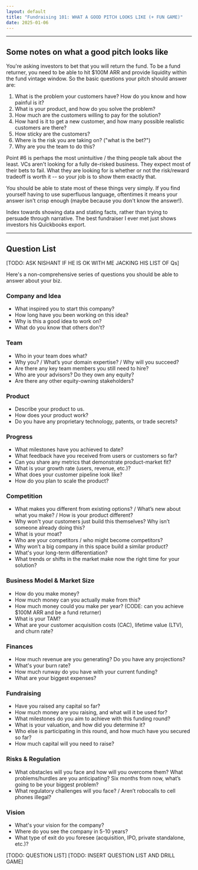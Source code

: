 ```yaml
---
layout: default 
title: "Fundraising 101: WHAT A GOOD PITCH LOOKS LIKE (+ FUN GAME)"
date: 2025-01-06
---
```


---
## Some notes on what a good pitch looks like

You're asking investors to bet that you will return the fund. To be a fund returner, you need to be able to hit $100M ARR and provide liquidity within the fund vintage window. So the basic questions your pitch should answer are:
1. What is the problem your customers have? How do you know and how painful is it?
2. What is your product, and how do you solve the problem?
3. How much are the customers willing to pay for the solution?
4. How hard is it to get a new customer, and how many possible realistic customers are there?
5. How sticky are the customers?
6. Where is the risk you are taking on? ("what is the bet?")
7. Why are you the team to do this?

Point #6 is perhaps the most unintuitive / the thing people talk about the least. VCs aren't looking for a fully de-risked business. They expect most of their bets to fail. What they are looking for is whether or not the risk/reward tradeoff is worth it -- so your job is to show them exactly that. 

You should be able to state most of these things very simply. If you find yourself having to use superfluous language, oftentimes it means your answer isn't crisp enough (maybe because you don't know the answer!).

Index towards showing data and stating facts, rather than trying to persuade through narrative. The best fundraiser I ever met just shows investors his Quickbooks export. 

---
## Question List
[TODO: ASK NISHANT IF HE IS OK WITH ME JACKING HIS LIST OF Qs]

Here's a non-comprehensive series of questions you should be able to answer about your biz. 
### Company and Idea
- What inspired you to start this company?
- How long have you been working on this idea?
- Why is this a good idea to work on?
- What do you know that others don't?

### Team
- Who in your team does what?
- Why you? / What’s your domain expertise? / Why will you succeed?
- Are there any key team members you still need to hire?
- Who are your advisors? Do they own any equity?
- Are there any other equity-owning stakeholders?

### Product
- Describe your product to us.
- How does your product work?
- Do you have any proprietary technology, patents, or trade secrets?

### Progress
- What milestones have you achieved to date?
- What feedback have you received from users or customers so far?
- Can you share any metrics that demonstrate product-market fit?
- What is your growth rate (users, revenue, etc.)?
- What does your customer pipeline look like?
- How do you plan to scale the product?

### Competition
- What makes you different from existing options? / What’s new about what you make? / How is your product different?
- Why won't your customers just build this themselves? Why isn’t someone already doing this?
- What is your moat?
- Who are your competitors / who might become competitors?
- Why won’t a big company in this space build a similar product?
- What's your long-term differentiation?
- What trends or shifts in the market make now the right time for your solution?

### Business Model & Market Size
- How do you make money?
- How much money can you actually make from this?
- How much money could you make per year? (CODE: can you achieve $100M ARR and be a fund returner)
- What is your TAM?
- What are your customer acquisition costs (CAC), lifetime value (LTV), and churn rate?

### Finances
- How much revenue are you generating? Do you have any projections?
- What's your burn rate?
- How much runway do you have with your current funding?
- What are your biggest expenses?

### Fundraising
- Have you raised any capital so far?
- How much money are you raising, and what will it be used for?
- What milestones do you aim to achieve with this funding round?
- What is your valuation, and how did you determine it?
- Who else is participating in this round, and how much have you secured so far?
- How much capital will you need to raise?

### Risks & Regulation
- What obstacles will you face and how will you overcome them? What problems/hurdles are you anticipating? Six months from now, what’s going to be your biggest problem?
- What regulatory challenges will you face? / Aren’t robocalls to cell phones illegal?

### Vision
- What's your vision for the company?
- Where do you see the company in 5-10 years?
- What type of exit do you foresee (acquisition, IPO, private standalone, etc.)?


[TODO: QUESTION LIST]
[TODO: INSERT QUESTION LIST AND DRILL GAME]  